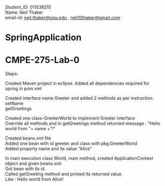 Student_ID: 011538215    
Name: Neil Thaker  
email-id: neil.thaker@sjsu.edu , neil10thaker@gmail.com

# SpringApplication
# CMPE-275-Lab-0

Steps:

Created Maven project in eclipse. 
Added all dependencies required for spring in pom.xml 
  
Created interface name Greeter and added 2 methods as per instruction.  
setName  
getGreetings  
  
Created one class-GreeterWorld to implement Greeter interface      
Override all methods and in getGreetings method returned message : "Hello world from "+ name +"!"       
      
Created beans.xml file       
Added one bean with id greeter and class with pkg.GreeterWorld       
Added property name and its value "Alice"           
       
In main execution class World, main method, created ApplicationContext object and given beans.xml        
Got bean with its id.      
Called getGreeting method and printed its returned value.    
Like : Hello world from Alice!      
